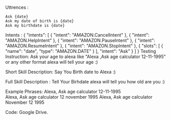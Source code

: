 Uttrences :

	Ask {date}
	Ask my date of birth is {date}
	Ask my birthdate is {date}

Intents :
	{
	  "intents": [
		{
		  "intent": "AMAZON.CancelIntent"
		},
		{
		  "intent": "AMAZON.HelpIntent"
		},
		{
		  "intent": "AMAZON.PauseIntent"
		},
		{
		  "intent": "AMAZON.ResumeIntent"
		},
		{
		  "intent": "AMAZON.StopIntent"
		},
		{
		  "slots": [
			{
			  "name": "date",
			  "type": "AMAZON.DATE"
			}
		  ],
		  "intent": "Ask"
		}
	  ]
	}
Testing Instruction:
	Ask your age to alexa like "Alexa ,Ask age calculator 12-11-1995" or any other format alexa will tell your age :) 

Short Skill Description:
	Say You Birth date to Alexa :)

Full Skill Description :
	Tell Your Birhdate alexa will tell you how old are you :)

Example Phrases:
	Alexa, Ask age calculator 12-11-1995 	
	Alexa, Ask age calculator 12 november 1995
	Alexa, Ask age calculator November 12 1995

Code:
	Google Drive.